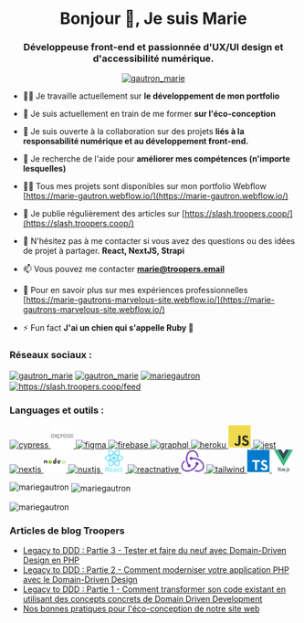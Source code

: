 <h1 align="center">Bonjour 👋, Je suis Marie</h1>
<h3 align="center">Développeuse front-end et passionnée d'UX/UI design et d'accessibilité numérique.</h3>

<!-- <p align="left"> <a href="https://github.com/ryo-ma/github-profile-trophy"><img src="https://github-profile-trophy.vercel.app/?username=mariegautron" alt="mariegautron" /></a> </p> -->

<p align="center"> <a href="https://twitter.com/gautron_marie" target="blank"><img src="https://img.shields.io/twitter/follow/gautron_marie?logo=twitter&style=for-the-badge" alt="gautron_marie" /></a> </p>

- 👩‍💻 Je travaille actuellement sur **le développement de mon portfolio**

- 🌱 Je suis actuellement en train de me former **sur l'éco-conception**

- 👯 Je suis ouverte à la collaboration sur des projets **liés à la responsabilité numérique et au développement front-end.**

- 🤝 Je recherche de l'aide pour **améliorer mes compétences (n'importe lesquelles)**

- 👨‍💻 Tous mes projets sont disponibles sur mon portfolio Webflow [https://marie-gautron.webflow.io/](https://marie-gautron.webflow.io/)

- 📝 Je publie régulièrement des articles sur [https://slash.troopers.coop/](https://slash.troopers.coop/)

- 💬 N'hésitez pas à me contacter si vous avez des questions ou des idées de projet à partager. **React, NextJS, Strapi**

- 📫 Vous pouvez me contacter **marie@troopers.email**

- 📄 Pour en savoir plus sur mes expériences professionnelles [https://marie-gautrons-marvelous-site.webflow.io/](https://marie-gautrons-marvelous-site.webflow.io/)

- ⚡ Fun fact **J'ai un chien qui s'appelle Ruby 🦮**

<h3 align="left">Réseaux sociaux :</h3>
<p align="left">
<a href="https://dev.to/gautron_marie" target="blank"><img align="center" src="https://raw.githubusercontent.com/rahuldkjain/github-profile-readme-generator/master/src/images/icons/Social/devto.svg" alt="gautron_marie" height="30" width="40" /></a>
<a href="https://twitter.com/gautron_marie" target="blank"><img align="center" src="https://raw.githubusercontent.com/rahuldkjain/github-profile-readme-generator/master/src/images/icons/Social/twitter.svg" alt="gautron_marie" height="30" width="40" /></a>
<a href="https://linkedin.com/in/mariegautron" target="blank"><img align="center" src="https://raw.githubusercontent.com/rahuldkjain/github-profile-readme-generator/master/src/images/icons/Social/linked-in-alt.svg" alt="mariegautron" height="30" width="40" /></a>
<a href="/https://slash.troopers.coop/feed" target="blank"><img align="center" src="https://raw.githubusercontent.com/rahuldkjain/github-profile-readme-generator/master/src/images/icons/Social/rss.svg" alt="https://slash.troopers.coop/feed" height="30" width="40" /></a>
</p>

<h3 align="left">Languages et outils :</h3>
<p align="left"> <a href="https://www.cypress.io" target="_blank" rel="noreferrer"> <img src="https://raw.githubusercontent.com/simple-icons/simple-icons/6e46ec1fc23b60c8fd0d2f2ff46db82e16dbd75f/icons/cypress.svg" alt="cypress" width="40" height="40"/> </a> <a href="https://expressjs.com" target="_blank" rel="noreferrer"> <img src="https://raw.githubusercontent.com/devicons/devicon/master/icons/express/express-original-wordmark.svg" alt="express" width="40" height="40"/> </a> <a href="https://www.figma.com/" target="_blank" rel="noreferrer"> <img src="https://www.vectorlogo.zone/logos/figma/figma-icon.svg" alt="figma" width="40" height="40"/> </a> <a href="https://firebase.google.com/" target="_blank" rel="noreferrer"> <img src="https://www.vectorlogo.zone/logos/firebase/firebase-icon.svg" alt="firebase" width="40" height="40"/> </a> <a href="https://graphql.org" target="_blank" rel="noreferrer"> <img src="https://www.vectorlogo.zone/logos/graphql/graphql-icon.svg" alt="graphql" width="40" height="40"/> </a> <a href="https://heroku.com" target="_blank" rel="noreferrer"> <img src="https://www.vectorlogo.zone/logos/heroku/heroku-icon.svg" alt="heroku" width="40" height="40"/> </a> <a href="https://developer.mozilla.org/en-US/docs/Web/JavaScript" target="_blank" rel="noreferrer"> <img src="https://raw.githubusercontent.com/devicons/devicon/master/icons/javascript/javascript-original.svg" alt="javascript" width="40" height="40"/> </a> <a href="https://jestjs.io" target="_blank" rel="noreferrer"> <img src="https://www.vectorlogo.zone/logos/jestjsio/jestjsio-icon.svg" alt="jest" width="40" height="40"/> </a> <a href="https://nextjs.org/" target="_blank" rel="noreferrer"> <img src="https://cdn.worldvectorlogo.com/logos/nextjs-2.svg" alt="nextjs" width="40" height="40"/> </a> <a href="https://nodejs.org" target="_blank" rel="noreferrer"> <img src="https://raw.githubusercontent.com/devicons/devicon/master/icons/nodejs/nodejs-original-wordmark.svg" alt="nodejs" width="40" height="40"/> </a> <a href="https://nuxtjs.org/" target="_blank" rel="noreferrer"> <img src="https://www.vectorlogo.zone/logos/nuxtjs/nuxtjs-icon.svg" alt="nuxtjs" width="40" height="40"/> </a> <a href="https://reactjs.org/" target="_blank" rel="noreferrer"> <img src="https://raw.githubusercontent.com/devicons/devicon/master/icons/react/react-original-wordmark.svg" alt="react" width="40" height="40"/> </a> <a href="https://reactnative.dev/" target="_blank" rel="noreferrer"> <img src="https://reactnative.dev/img/header_logo.svg" alt="reactnative" width="40" height="40"/> </a> <a href="https://redux.js.org" target="_blank" rel="noreferrer"> <img src="https://raw.githubusercontent.com/devicons/devicon/master/icons/redux/redux-original.svg" alt="redux" width="40" height="40"/> </a> <a href="https://tailwindcss.com/" target="_blank" rel="noreferrer"> <img src="https://www.vectorlogo.zone/logos/tailwindcss/tailwindcss-icon.svg" alt="tailwind" width="40" height="40"/> </a> <a href="https://www.typescriptlang.org/" target="_blank" rel="noreferrer"> <img src="https://raw.githubusercontent.com/devicons/devicon/master/icons/typescript/typescript-original.svg" alt="typescript" width="40" height="40"/> </a> <a href="https://vuejs.org/" target="_blank" rel="noreferrer"> <img src="https://raw.githubusercontent.com/devicons/devicon/master/icons/vuejs/vuejs-original-wordmark.svg" alt="vuejs" width="40" height="40"/> </a> </p>

<p><img align="left" src="https://github-readme-stats.vercel.app/api/top-langs?username=mariegautron&show_icons=true&locale=en&layout=compact" alt="mariegautron" /></p>

<p>&nbsp;<img align="center" src="https://github-readme-stats.vercel.app/api?username=mariegautron&show_icons=true&locale=en" alt="mariegautron" /></p>

<p><img align="center" src="https://github-readme-streak-stats.herokuapp.com/?user=mariegautron&" alt="mariegautron" /></p>


### Articles de blog Troopers
<!-- BLOG-POST-LIST:START -->
- [Legacy to DDD : Partie 3 - Tester et faire du neuf avec Domain-Driven Design en PHP](https://slash.troopers.coop/article/legacy-to-ddd-partie-3-tester-moderniser-application-php-domain-driven-design)
- [Legacy to DDD : Partie 2 - Comment moderniser votre application PHP avec le Domain-Driven Design](https://slash.troopers.coop/article/legacy-to-ddd-partie-2-moderniser-application-php-domain-driven-design)
- [Legacy to DDD : Partie 1 - Comment transformer son code existant en utilisant des concepts concrets de Domain Driven Development](https://slash.troopers.coop/article/legacy-to-ddd-du-concret-partie-1)
- [Nos bonnes pratiques pour l&#39;éco-conception de notre site web](https://slash.troopers.coop/article/bonnes-pratiques-pour-leco-conception-de-notre-site-web)
<!-- BLOG-POST-LIST:END -->
